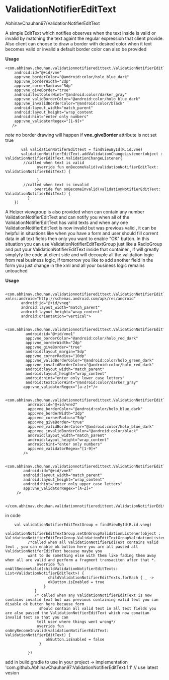 # ValidationNotifierEditText
AbhinavChauhan97/ValidationNotifierEditText

A simple EditText which notifies observes when the text inside is valid or invalid by matching the text againt the regular expression that client provide.
Also client can choose to draw a border with desired color when it text becomes valid or invalid a default border color can also be provided

<b> Usage </b>

    <com.abhinav.chouhan.validationnotifieredittext.ValidationNotifierEditText
        android:id="@+id/vne"
        app:vne_borderColor="@android:color/holo_blue_dark"
        app:vne_borderWidth="2dp"
        app:vne_cornerRadius="5dp"
        app:vne_giveBorder="true"                                
        android:textColorHint="@android:color/darker_gray"
        app:vne_validBorderColor="@android:color/holo_blue_dark"
        app:vne_invalidBorderColor="@android:color/black"
        android:layout_width="match_parent"
        android:layout_height="wrap_content
        android:hint="enter only numbers"
        app:vne_validatorRegex="[1-9]+"
       />

 <i>note</i> no border drawing will happen if <b>vne_giveBorder</b> attribute is not set true
          
           val validationNotiferEditText = findViewById(R.id.vne)
           validationNotifierEditText.addValidationChangeListener(object : ValidationNotifierEditText.ValidationChangeListener{
            //called when text is valid
                  override fun onBecomeValid(validationNotifierEditText: ValidationNotifierEditText) {
                
                  }
            //called when text is invalid
                 override fun onBecomeInvalid(validationNotifierEditText: ValidationNotifierEditText) {
              }
        })

A Helper viewgroup is also provided when can contain any number ValidationNotifierEditText and can notify you when all of the ValidationNotifierEditText has valid texts 
and when any one ValidationNotifierEditText is now invalid but was previous valid , it can be helpful in situations like when you have a form and user should fill corrent data 
in all text fields then only you want to enable "OK" button.
In this situation you can use ValidationNotifierEditTextGroup just like a RadioGroup and put your ValidationNotifierEditText inside that container , if will greatly simplyfy the code
at client side and will decouple all the validation logic from real business logic, if tomorrow you like to add another field in the form you just change in the xml and all your business logic remains untouched

<b> Usage </b>

        <com.abhinav.chouhan.validationnotifieredittext.ValidationNotifierEditTextGroup xmlns:android="http://schemas.android.com/apk/res/android"
           android:id="@+id/vneg"
           android:layout_width="match_parent"
           android:layout_height="wrap_content"
           android:orientation="vertical">

         <com.abhinav.chouhan.validationnotifieredittext.ValidationNotifierEditText
             android:id="@+id/vne1"
             app:vne_borderColor="@android:color/holo_red_dark"
             app:vne_borderWidth="2dp"
             app:vne_giveBorder="true"
             android:layout_margin="5dp"
             app:vne_cornerRadius="10dp"
             app:vne_validBorderColor="@android:color/holo_green_dark"
             app:vne_invalidBorderColor="@android:color/holo_red_dark"
             android:layout_width="match_parent"
             android:layout_height="wrap_content"
             android:hint="enter only lower case letters"
             android:textColorHint="@android:color/darker_gray"
            app:vne_validatorRegex="[a-z]+"/>
 
           <com.abhinav.chouhan.validationnotifieredittext.ValidationNotifierEditText
              android:id="@+id/vne2"
              app:vne_borderColor="@android:color/holo_blue_dark"
              app:vne_borderWidth="2dp"
              app:vne_cornerRadius="5dp"
              app:vne_giveBorder="true"
              app:vne_validBorderColor="@android:color/holo_blue_dark"
              app:vne_invalidBorderColor="@android:color/black"
              android:layout_width="match_parent"
              android:layout_height="wrap_content"
              android:hint="enter only numbers"
              app:vne_validatorRegex="[1-9]+"
            />
 
        <com.abhinav.chouhan.validationnotifieredittext.ValidationNotifierEditText
            android:id="@+id/vne3"
            android:layout_width="match_parent"
            android:layout_height="wrap_content"
            android:hint="enter only upper case letters"
            app:vne_validatorRegex="[A-Z]+"
         />

      </com.abhinav.chouhan.validationnotifieredittext.ValidationNotifierEditTextGroup>


in code 

        val validationNotifierEditTextGroup = findViewById(R.id.vneg)
        validationNotifierEditTextGroup.setOnGroupValidationListener(object : ValidationNotifierEditTextGroup.ValidationEditTextGroupValidationListener{
              /*called when all ValidationNotifierEdiText contains valid text , you can enable ok button here you are all passed all ValidationNotiferEditText because maybe you 
              want to do something else with them like fading them away when all are valid and perform a fragment transaciton after that *.
                  override fun onAllBecomeValid(childValidationNotifierEditTexts: List<ValidationNotifierEditText>) {
                       childValidationNotifierEditTexts.forEach { _ ->
                       okButton.isEnabled = true
                     }
                 }
                 /* called when any ValidationNotifierEditText is now contains invalid text but was previous containing valid text you can disable ok button here because form 
                   should contain all valid text in all text fields you are also passed the ValidationNotfierEditText which now conatian invalid text so that you can 
                  tell user where things went wrong*/
                  override fun onAnyBecomeInvalid(validationNotifierEditText: ValidationNotifierEditText) {
                      okButton.isEnabled = false
                   }

              })


add in build.gradle to use in your project ->  implementation 'com.github.AbhinavChauhan97:ValidationNotifierEditText:1.1' // use latest vesion 

     
